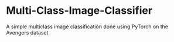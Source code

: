 # Multi-Class-Image-Classifier
A simple multiclass image classification done using PyTorch on the Avengers dataset
